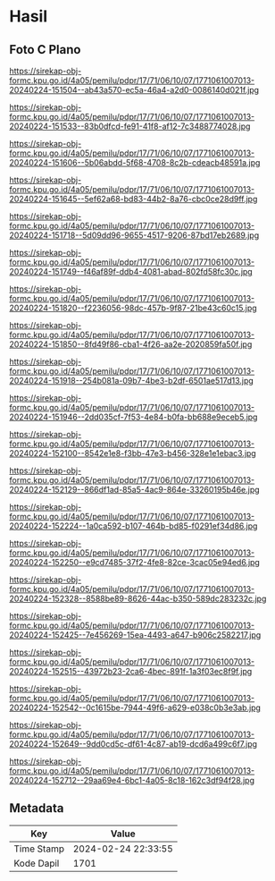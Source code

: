 # Hasil

## Foto C Plano

https://sirekap-obj-formc.kpu.go.id/4a05/pemilu/pdpr/17/71/06/10/07/1771061007013-20240224-151504--ab43a570-ec5a-46a4-a2d0-0086140d021f.jpg

https://sirekap-obj-formc.kpu.go.id/4a05/pemilu/pdpr/17/71/06/10/07/1771061007013-20240224-151533--83b0dfcd-fe91-41f8-af12-7c3488774028.jpg

https://sirekap-obj-formc.kpu.go.id/4a05/pemilu/pdpr/17/71/06/10/07/1771061007013-20240224-151606--5b06abdd-5f68-4708-8c2b-cdeacb48591a.jpg

https://sirekap-obj-formc.kpu.go.id/4a05/pemilu/pdpr/17/71/06/10/07/1771061007013-20240224-151645--5ef62a68-bd83-44b2-8a76-cbc0ce28d9ff.jpg

https://sirekap-obj-formc.kpu.go.id/4a05/pemilu/pdpr/17/71/06/10/07/1771061007013-20240224-151718--5d09dd96-9655-4517-9206-87bd17eb2689.jpg

https://sirekap-obj-formc.kpu.go.id/4a05/pemilu/pdpr/17/71/06/10/07/1771061007013-20240224-151749--f46af89f-ddb4-4081-abad-802fd58fc30c.jpg

https://sirekap-obj-formc.kpu.go.id/4a05/pemilu/pdpr/17/71/06/10/07/1771061007013-20240224-151820--f2236056-98dc-457b-9f87-21be43c60c15.jpg

https://sirekap-obj-formc.kpu.go.id/4a05/pemilu/pdpr/17/71/06/10/07/1771061007013-20240224-151850--8fd49f86-cba1-4f26-aa2e-2020859fa50f.jpg

https://sirekap-obj-formc.kpu.go.id/4a05/pemilu/pdpr/17/71/06/10/07/1771061007013-20240224-151918--254b081a-09b7-4be3-b2df-6501ae517d13.jpg

https://sirekap-obj-formc.kpu.go.id/4a05/pemilu/pdpr/17/71/06/10/07/1771061007013-20240224-151946--2dd035cf-7f53-4e84-b0fa-bb688e9eceb5.jpg

https://sirekap-obj-formc.kpu.go.id/4a05/pemilu/pdpr/17/71/06/10/07/1771061007013-20240224-152100--8542e1e8-f3bb-47e3-b456-328e1e1ebac3.jpg

https://sirekap-obj-formc.kpu.go.id/4a05/pemilu/pdpr/17/71/06/10/07/1771061007013-20240224-152129--866df1ad-85a5-4ac9-864e-33260195b46e.jpg

https://sirekap-obj-formc.kpu.go.id/4a05/pemilu/pdpr/17/71/06/10/07/1771061007013-20240224-152224--1a0ca592-b107-464b-bd85-f0291ef34d86.jpg

https://sirekap-obj-formc.kpu.go.id/4a05/pemilu/pdpr/17/71/06/10/07/1771061007013-20240224-152250--e9cd7485-37f2-4fe8-82ce-3cac05e94ed6.jpg

https://sirekap-obj-formc.kpu.go.id/4a05/pemilu/pdpr/17/71/06/10/07/1771061007013-20240224-152328--8588be89-8626-44ac-b350-589dc283232c.jpg

https://sirekap-obj-formc.kpu.go.id/4a05/pemilu/pdpr/17/71/06/10/07/1771061007013-20240224-152425--7e456269-15ea-4493-a647-b906c2582217.jpg

https://sirekap-obj-formc.kpu.go.id/4a05/pemilu/pdpr/17/71/06/10/07/1771061007013-20240224-152515--43972b23-2ca6-4bec-891f-1a3f03ec8f9f.jpg

https://sirekap-obj-formc.kpu.go.id/4a05/pemilu/pdpr/17/71/06/10/07/1771061007013-20240224-152542--0c1615be-7944-49f6-a629-e038c0b3e3ab.jpg

https://sirekap-obj-formc.kpu.go.id/4a05/pemilu/pdpr/17/71/06/10/07/1771061007013-20240224-152649--9dd0cd5c-df61-4c87-ab19-dcd6a499c6f7.jpg

https://sirekap-obj-formc.kpu.go.id/4a05/pemilu/pdpr/17/71/06/10/07/1771061007013-20240224-152712--29aa69e4-6bc1-4a05-8c18-162c3df94f28.jpg


## Metadata

| Key        | Value               |
| ---------- | ------------------- |
| Time Stamp | 2024-02-24 22:33:55 |
| Kode Dapil | 1701                |



